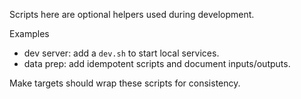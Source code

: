 Scripts here are optional helpers used during development.

Examples
- dev server: add a `dev.sh` to start local services.
- data prep: add idempotent scripts and document inputs/outputs.

Make targets should wrap these scripts for consistency.

